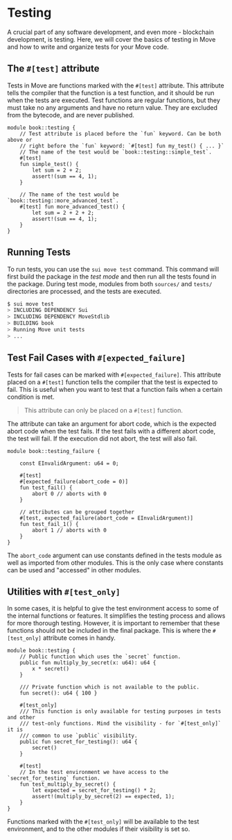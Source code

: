 # Testing

A crucial part of any software development, and even more - blockchain development, is testing. Here, we will cover the basics of testing in Move and how to write and organize tests for your Move code.

## The `#[test]` attribute

Tests in Move are functions marked with the `#[test]` attribute. This attribute tells the compiler that the function is a test function, and it should be run when the tests are executed. Test functions are regular functions, but they must take no any arguments and have no return value. They are excluded from the bytecode, and are never published.

```move
module book::testing {
    // Test attribute is placed before the `fun` keyword. Can be both above or
    // right before the `fun` keyword: `#[test] fun my_test() { ... }`
    // The name of the test would be `book::testing::simple_test`.
    #[test]
    fun simple_test() {
        let sum = 2 + 2;
        assert!(sum == 4, 1);
    }

    // The name of the test would be `book::testing::more_advanced_test`.
    #[test] fun more_advanced_test() {
        let sum = 2 + 2 + 2;
        assert!(sum == 4, 1);
    }
}
```

## Running Tests

To run tests, you can use the `sui move test` command. This command will first build the package in the _test mode_ and then run all the tests found in the package. During test mode, modules from both `sources/` and `tests/` directories are processed, and the tests are executed.

```bash
$ sui move test
> INCLUDING DEPENDENCY Sui
> INCLUDING DEPENDENCY MoveStdlib
> BUILDING book
> Running Move unit tests
> ...
```

<!-- TODO: fill output -->

## Test Fail Cases with `#[expected_failure]`

Tests for fail cases can be marked with `#[expected_failure]`. This attribute placed on a `#[test]` function tells the compiler that the test is expected to fail. This is useful when you want to test that a function fails when a certain condition is met.

> This attribute can only be placed on a `#[test]` function.

The attribute can take an argument for abort code, which is the expected abort code when the test fails. If the test fails with a different abort code, the test will fail. If the execution did not abort, the test will also fail.

```move
module book::testing_failure {

    const EInvalidArgument: u64 = 0;

    #[test]
    #[expected_failure(abort_code = 0)]
    fun test_fail() {
        abort 0 // aborts with 0
    }

    // attributes can be grouped together
    #[test, expected_failure(abort_code = EInvalidArgument)]
    fun test_fail_1() {
        abort 1 // aborts with 0
    }
}
```

The `abort_code` argument can use constants defined in the tests module as well as imported from other modules. This is the only case where constants can be used and "accessed" in other modules.

## Utilities with `#[test_only]`

In some cases, it is helpful to give the test environment access to some of the internal functions or features. It simplifies the testing process and allows for more thorough testing. However, it is important to remember that these functions should not be included in the final package. This is where the `#[test_only]` attribute comes in handy.

```move
module book::testing {
    // Public function which uses the `secret` function.
    public fun multiply_by_secret(x: u64): u64 {
        x * secret()
    }

    /// Private function which is not available to the public.
    fun secret(): u64 { 100 }

    #[test_only]
    /// This function is only available for testing purposes in tests and other
    /// test-only functions. Mind the visibility - for `#[test_only]` it is
    /// common to use `public` visibility.
    public fun secret_for_testing(): u64 {
        secret()
    }

    #[test]
    // In the test environment we have access to the `secret_for_testing` function.
    fun test_multiply_by_secret() {
        let expected = secret_for_testing() * 2;
        assert!(multiply_by_secret(2) == expected, 1);
    }
}
```

Functions marked with the `#[test_only]` will be available to the test environment, and to the other modules if their visibility is set so.
